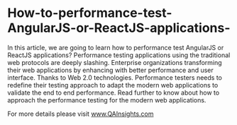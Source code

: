 # How-to-performance-test-AngularJS-or-ReactJS-applications-
In this article, we are going to learn how to performance test AngularJS or ReactJS applications? Performance testing applications using the traditional web protocols are deeply slashing. Enterprise organizations transforming their web applications by enhancing with better performance and user interface. Thanks to Web 2.0 technologies. Performance testers needs to redefine their testing approach to adapt the modern web applications to validate the end to end performance. Read further to know about how to approach the performance testing for the modern web applications.


For more details please visit www.QAInsights.com
